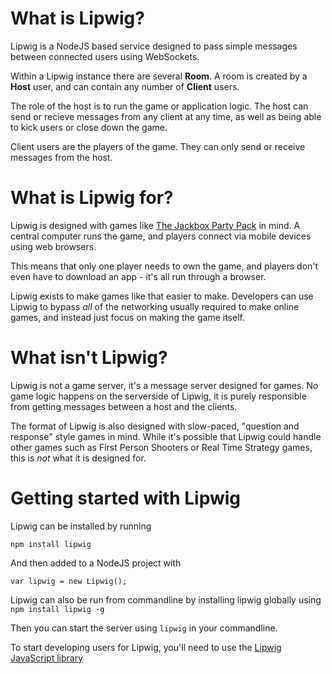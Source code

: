 # What is Lipwig?

Lipwig is a NodeJS based service designed to pass simple messages between connected users using WebSockets.

Within a Lipwig instance there are several **Room**. A room is created by a **Host** user, and can contain any number of **Client** users. 

The role of the host is to run the game or application logic. The host can send or recieve messages from any client at any time, as well as being able to kick users or close down the game.

Client users are the players of the game. They can only send or receive messages from the host. 

# What is Lipwig for?

Lipwig is designed with games like [The Jackbox Party Pack](http://jackboxgames.com/project/jbpp3/) in mind. A central computer runs the game, and players connect via mobile devices using web browsers.

This means that only one player needs to own the game, and players don't even have to download an app - it's all run through a browser.

Lipwig exists to make games like that easier to make. Developers can use Lipwig to bypass *all* of the networking usually required to make online games, and instead just focus on making the game itself. 

# What **isn't** Lipwig?

Lipwig is not a game server, it's a message server designed for games. No game logic happens on the serverside of Lipwig, it is purely responsible from getting messages between a host and the clients.

The format of Lipwig is also designed with slow-paced, "question and response" style games in mind. While it's possible that Lipwig could handle other games such as First Person Shooters or Real Time Strategy games, this is *not* what it is designed for.

# Getting started with Lipwig

Lipwig can be installed by running

    npm install lipwig

And then added to a NodeJS project with

    var lipwig = new Lipwig();

Lipwig can also be run from commandline by installing lipwig globally using `npm install lipwig -g`

Then you can start the server using `lipwig` in your commandline.

To start developing users for Lipwig, you'll need to use the [Lipwig JavaScript library](https://github.com/WilliamHayward/LipwigJS)